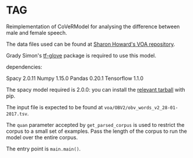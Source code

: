 # TAG

Reimplementation of CoVeRModel for analysing the difference between male and
female speech.

The data files used can be found at [Sharon Howard's VOA
repository](https://github.com/sharonhoward/voa).

Grady Simon's [tf-glove](https://github.com/GradySimon/tensorflow-glove) package
is required to use this model.

dependencies:

Spacy 2.0.11
Numpy 1.15.0
Pandas 0.20.1
Tensorflow 1.1.0

The spacy model required is 2.0.0: you can install the [relevant
tarball](https://github.com/explosion/spacy-models/releases/download/en_core_web_md-2.0.0/en_core_web_md-2.0.0.tar.gz)
with pip.

The input file is expected to be found at
`voa/OBV2/obv_words_v2_28-01-2017.tsv`.

The `quan` parameter accepted by `get_parsed_corpus` is used to restrict the
corpus to a small set of examples.  Pass the length of the corpus to run the
model over the entire corpus.

The entry point is `main.main()`.
